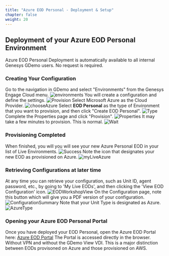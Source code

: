 ```yaml
---
title: "Azure EOD Personal - Deployment & Setup"
chapter: false
weight: 20
---
```


## Deployment of your Azure EOD Personal Environment
Azure EOD Personal Deployment is automatically available to all internal Genesys GDemo users. No request is required. 

### Creating Your Configuration
Go to the navigation in GDemo and select "Environments" from the Genesys Engage Cloud menu.
![environments](/images/Environments.jpg)
You will create a configuration and define the settings.
![Provision](/images/EODPersonalNew.jpg)
Select Microsoft Azure as the Cloud Provider.
![chooseAzure](/images/chooseAzureProvider.png)
Select **EOD Personal** as the type of Environment that you want to provision, and then click "Create EOD Personal".
![Type](/images/EODPersonalType.jpg)
Complete the Properties page and click "Provision".
![Properties](/images/EODPersonalTypeDetails.jpg)
It may take a few minutes to provision. This is normal.
![Wait](/images/POCRequested.jpg)
### Provisioning Completed
When finished, you will you will see your new Azure Personal EOD in your list of Live Environments.
![Success](/images/POCSuccessful.jpg)
Note the icon that designates your new EOD as provisioned on Azure.
![myLiveAzure](/images/myLiveAzure.png)
### Retrieving Configurations at later time
At any time you can retrieve your configuration, such as Unit ID, agent password, etc., by going to 'My Live EODs', and then clicking the 'View EOD Configuration' icon.
![EODWorkshopView](/images/EODWorkshopView.jpg)
On the Configuration page, note this button which will give you a PDF version of your configuration.
![ConfigurationSummary](/images/EODWorkshopPDF.jpg)
Note that your Unit Type is designated as Azure.
![AzureType](/images/azureUnitType.png)
### Opening your Azure EOD Personal Portal
Once you have deployed your EOD Personal, open the Azure EOD Portal here:
[Azure EOD Portal](https://portal-1007-westus2.prod001.genesysengage.com/)
The Portal is accessed directly in the browser. Without VPN and without the GDemo View VDI. This is a major distinction between EODs provisoned on Azure and those provisioned on AWS. 